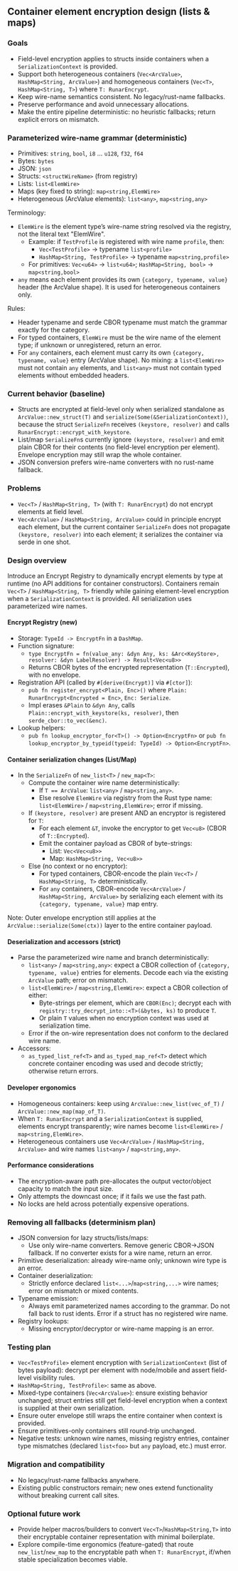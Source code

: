 ## Container element encryption design (lists & maps)

### Goals
- Field-level encryption applies to structs inside containers when a `SerializationContext` is provided.
- Support both heterogeneous containers (`Vec<ArcValue>`, `HashMap<String, ArcValue>`) and homogeneous containers (`Vec<T>`, `HashMap<String, T>`) where `T: RunarEncrypt`.
- Keep wire-name semantics consistent. No legacy/rust-name fallbacks.
- Preserve performance and avoid unnecessary allocations.
- Make the entire pipeline deterministic: no heuristic fallbacks; return explicit errors on mismatch.

### Parameterized wire-name grammar (deterministic)
- Primitives: `string`, `bool`, `i8` … `u128`, `f32`, `f64`
- Bytes: `bytes`
- JSON: `json`
- Structs: `<structWireName>` (from registry)
- Lists: `list<ElemWire>`
- Maps (key fixed to string): `map<string,ElemWire>`
- Heterogeneous (ArcValue elements): `list<any>`, `map<string,any>`

Terminology:
- `ElemWire` is the element type’s wire-name string resolved via the registry, not the literal text "ElemWire".
  - Example: if `TestProfile` is registered with wire name `profile`, then:
    - `Vec<TestProfile>` → typename `list<profile>`
    - `HashMap<String, TestProfile>` → typename `map<string,profile>`
  - For primitives: `Vec<u64>` → `list<u64>`; `HashMap<String, bool>` → `map<string,bool>`
- `any` means each element provides its own `{category, typename, value}` header (the ArcValue shape). It is used for heterogeneous containers only.

Rules:
- Header typename and serde CBOR typename must match the grammar exactly for the category.
- For typed containers, `ElemWire` must be the wire name of the element type; if unknown or unregistered, return an error.
- For `any` containers, each element must carry its own `{category, typename, value}` entry (ArcValue shape). No mixing: a `list<ElemWire>` must not contain `any` elements, and `list<any>` must not contain typed elements without embedded headers.

### Current behavior (baseline)
- Structs are encrypted at field-level only when serialized standalone as `ArcValue::new_struct(T)` and `serialize(Some(&SerializationContext))`, because the struct `SerializeFn` receives `(keystore, resolver)` and calls `RunarEncrypt::encrypt_with_keystore`.
- List/map `SerializeFn`s currently ignore `(keystore, resolver)` and emit plain CBOR for their contents (no field-level encryption per element). Envelope encryption may still wrap the whole container.
- JSON conversion prefers wire-name converters with no rust-name fallback.

### Problems
- `Vec<T>` / `HashMap<String, T>` (with `T: RunarEncrypt`) do not encrypt elements at field level.
- `Vec<ArcValue>` / `HashMap<String, ArcValue>` could in principle encrypt each element, but the current container `SerializeFn` does not propagate `(keystore, resolver)` into each element; it serializes the container via serde in one shot.

### Design overview
Introduce an Encrypt Registry to dynamically encrypt elements by type at runtime (no API additions for container constructors). Containers remain `Vec<T>` / `HashMap<String, T>` friendly while gaining element-level encryption when a `SerializationContext` is provided. All serialization uses parameterized wire names.

#### Encrypt Registry (new)
- Storage: `TypeId -> EncryptFn` in a `DashMap`.
- Function signature:
  - `type EncryptFn = fn(value_any: &dyn Any, ks: &Arc<KeyStore>, resolver: &dyn LabelResolver) -> Result<Vec<u8>>`
  - Returns CBOR bytes of the encrypted representation (`T::Encrypted`), with no envelope.
- Registration API (called by `#[derive(Encrypt)]` via `#[ctor]`):
  - `pub fn register_encrypt<Plain, Enc>()` where `Plain: RunarEncrypt<Encrypted = Enc>`, `Enc: Serialize`.
  - Impl erases `&Plain` to `&dyn Any`, calls `Plain::encrypt_with_keystore(ks, resolver)`, then `serde_cbor::to_vec(&enc)`.
- Lookup helpers:
  - `pub fn lookup_encryptor_for<T>() -> Option<EncryptFn>` or `pub fn lookup_encryptor_by_typeid(typeid: TypeId) -> Option<EncryptFn>`.

#### Container serialization changes (List/Map)
- In the `SerializeFn` of `new_list<T>` / `new_map<T>`:
  - Compute the container wire name deterministically:
    - If `T == ArcValue`: `list<any>` / `map<string,any>`.
    - Else resolve `ElemWire` via registry from the Rust type name: `list<ElemWire>` / `map<string,ElemWire>`; error if missing.
  - If `(keystore, resolver)` are present AND an encryptor is registered for `T`:
    - For each element `&T`, invoke the encryptor to get `Vec<u8>` (CBOR of `T::Encrypted`).
    - Emit the container payload as CBOR of byte-strings:
      - List: `Vec<Vec<u8>>`
      - Map: `HashMap<String, Vec<u8>>`
  - Else (no context or no encryptor):
    - For typed containers, CBOR-encode the plain `Vec<T>` / `HashMap<String, T>` deterministically.
    - For `any` containers, CBOR-encode `Vec<ArcValue>` / `HashMap<String, ArcValue>` by serializing each element with its `{category, typename, value}` map entry.

Note: Outer envelope encryption still applies at the `ArcValue::serialize(Some(ctx))` layer to the entire container payload.

#### Deserialization and accessors (strict)
- Parse the parameterized wire name and branch deterministically:
  - `list<any>` / `map<string,any>`: expect a CBOR collection of `{category, typename, value}` entries for elements. Decode each via the existing `ArcValue` path; error on mismatch.
  - `list<ElemWire>` / `map<string,ElemWire>`: expect a CBOR collection of either:
    - Byte-strings per element, which are `CBOR(Enc)`; decrypt each with `registry::try_decrypt_into::<T>(&bytes, ks)` to produce `T`.
    - Or plain `T` values when no encryption context was used at serialization time.
  - Error if the on-wire representation does not conform to the declared wire name.
- Accessors:
  - `as_typed_list_ref<T>` and `as_typed_map_ref<T>` detect which concrete container encoding was used and decode strictly; otherwise return errors.

#### Developer ergonomics
- Homogeneous containers: keep using `ArcValue::new_list(vec_of_T)` / `ArcValue::new_map(map_of_T)`.
- When `T: RunarEncrypt` and a `SerializationContext` is supplied, elements encrypt transparently; wire names become `list<ElemWire>` / `map<string,ElemWire>`.
- Heterogeneous containers use `Vec<ArcValue>` / `HashMap<String, ArcValue>` and wire names `list<any>` / `map<string,any>`.

#### Performance considerations
- The encryption-aware path pre-allocates the output vector/object capacity to match the input size.
- Only attempts the downcast once; if it fails we use the fast path.
- No locks are held across potentially expensive operations.

### Removing all fallbacks (determinism plan)
- JSON conversion for lazy structs/lists/maps:
  - Use only wire-name converters. Remove generic CBOR→JSON fallback. If no converter exists for a wire name, return an error.
- Primitive deserialization: already wire-name only; unknown wire type is an error.
- Container deserialization:
  - Strictly enforce declared `list<...>`/`map<string,...>` wire names; error on mismatch or mixed contents.
- Typename emission:
  - Always emit parameterized names according to the grammar. Do not fall back to rust idents. Error if a struct has no registered wire name.
- Registry lookups:
  - Missing encryptor/decryptor or wire-name mapping is an error.

### Testing plan
- `Vec<TestProfile>` element encryption with `SerializationContext` (list of bytes payload): decrypt per element with node/mobile and assert field-level visibility rules.
- `HashMap<String, TestProfile>`: same as above.
- Mixed-type containers (`Vec<ArcValue>`): ensure existing behavior unchanged; struct entries still get field-level encryption when a context is supplied at their own serialization.
- Ensure outer envelope still wraps the entire container when context is provided.
- Ensure primitives-only containers still round-trip unchanged.
- Negative tests: unknown wire names, missing registry entries, container type mismatches (declared `list<foo>` but `any` payload, etc.) must error.

### Migration and compatibility
- No legacy/rust-name fallbacks anywhere.
- Existing public constructors remain; new ones extend functionality without breaking current call sites.

### Optional future work
- Provide helper macros/builders to convert `Vec<T>`/`HashMap<String,T>` into their encryptable container representation with minimal boilerplate.
- Explore compile-time ergonomics (feature-gated) that route `new_list`/`new_map` to the encryptable path when `T: RunarEncrypt`, if/when stable specialization becomes viable.


